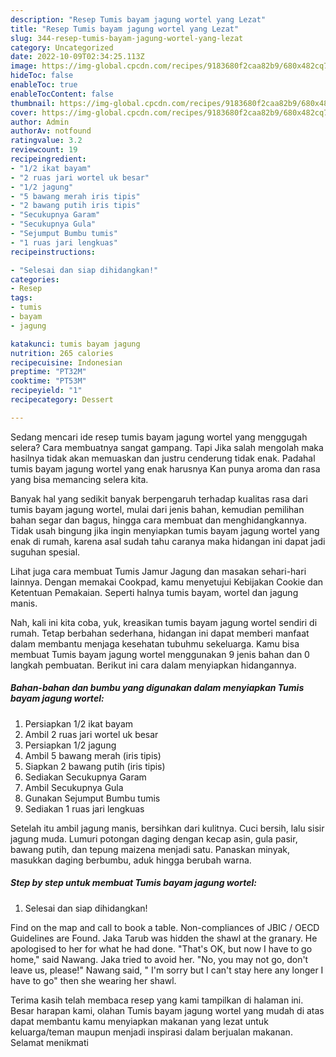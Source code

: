 ```yaml
---
description: "Resep Tumis bayam jagung wortel yang Lezat"
title: "Resep Tumis bayam jagung wortel yang Lezat"
slug: 344-resep-tumis-bayam-jagung-wortel-yang-lezat
category: Uncategorized
date: 2022-10-09T02:34:25.113Z
image: https://img-global.cpcdn.com/recipes/9183680f2caa82b9/680x482cq70/tumis-bayam-jagung-wortel-foto-resep-utama.jpg
hideToc: false
enableToc: true
enableTocContent: false
thumbnail: https://img-global.cpcdn.com/recipes/9183680f2caa82b9/680x482cq70/tumis-bayam-jagung-wortel-foto-resep-utama.jpg
cover: https://img-global.cpcdn.com/recipes/9183680f2caa82b9/680x482cq70/tumis-bayam-jagung-wortel-foto-resep-utama.jpg
author: Admin
authorAv: notfound
ratingvalue: 3.2
reviewcount: 19
recipeingredient:
- "1/2 ikat bayam"
- "2 ruas jari wortel uk besar"
- "1/2 jagung"
- "5 bawang merah iris tipis"
- "2 bawang putih iris tipis"
- "Secukupnya Garam"
- "Secukupnya Gula"
- "Sejumput Bumbu tumis"
- "1 ruas jari lengkuas"
recipeinstructions:

- "Selesai dan siap dihidangkan!"
categories:
- Resep
tags:
- tumis
- bayam
- jagung

katakunci: tumis bayam jagung 
nutrition: 265 calories
recipecuisine: Indonesian
preptime: "PT32M"
cooktime: "PT53M"
recipeyield: "1"
recipecategory: Dessert

---
```



Sedang mencari ide resep tumis bayam jagung wortel yang menggugah selera? Cara membuatnya sangat gampang. Tapi Jika salah mengolah maka hasilnya tidak akan memuaskan dan justru cenderung tidak enak. Padahal tumis bayam jagung wortel yang enak harusnya Kan punya aroma dan rasa yang bisa memancing selera kita.


Banyak hal yang sedikit banyak berpengaruh terhadap kualitas rasa dari tumis bayam jagung wortel, mulai dari jenis bahan, kemudian pemilihan bahan segar dan bagus, hingga cara membuat dan menghidangkannya. Tidak usah bingung jika ingin menyiapkan tumis bayam jagung wortel yang enak di rumah, karena asal sudah tahu caranya maka hidangan ini dapat jadi suguhan spesial.

Lihat juga cara membuat Tumis Jamur Jagung dan masakan sehari-hari lainnya. Dengan memakai Cookpad, kamu menyetujui Kebijakan Cookie dan Ketentuan Pemakaian. Seperti halnya tumis bayam, wortel dan jagung manis.


Nah, kali ini kita coba, yuk, kreasikan tumis bayam jagung wortel sendiri di rumah. Tetap berbahan sederhana, hidangan ini dapat memberi manfaat dalam membantu menjaga kesehatan tubuhmu sekeluarga. Kamu bisa membuat Tumis bayam jagung wortel menggunakan 9 jenis bahan dan 0 langkah pembuatan. Berikut ini cara dalam menyiapkan hidangannya.

<!--inarticleads1-->

##### Bahan-bahan dan bumbu yang digunakan dalam menyiapkan Tumis bayam jagung wortel:

1. Persiapkan 1/2 ikat bayam
1. Ambil 2 ruas jari wortel uk besar
1. Persiapkan 1/2 jagung
1. Ambil 5 bawang merah (iris tipis)
1. Siapkan 2 bawang putih (iris tipis)
1. Sediakan Secukupnya Garam
1. Ambil Secukupnya Gula
1. Gunakan Sejumput Bumbu tumis
1. Sediakan 1 ruas jari lengkuas


Setelah itu ambil jagung manis, bersihkan dari kulitnya. Cuci bersih, lalu sisir jagung muda. Lumuri potongan daging dengan kecap asin, gula pasir, bawang putih, dan tepung maizena menjadi satu. Panaskan minyak, masukkan daging berbumbu, aduk hingga berubah warna. 

<!--inarticleads2-->

##### Step by step untuk membuat Tumis bayam jagung wortel:


1. Selesai dan siap dihidangkan!

Find on the map and call to book a table. Non-compliances of JBIC / OECD Guidelines are Found. Jaka Tarub was hidden the shawl at the granary. He apologised to her for what he had done. &#34;That&#39;s OK, but now I have to go home,&#34; said Nawang. Jaka tried to avoid her. &#34;No, you may not go, don&#39;t leave us, please!&#34; Nawang said, &#34; I&#39;m sorry but I can&#39;t stay here any longer I have to go&#34; then she wearing her shawl. 

Terima kasih telah membaca resep yang kami tampilkan di halaman ini. Besar harapan kami, olahan Tumis bayam jagung wortel yang mudah di atas dapat membantu kamu menyiapkan makanan yang lezat untuk keluarga/teman maupun menjadi inspirasi dalam berjualan makanan. Selamat menikmati
